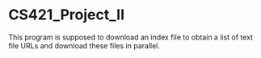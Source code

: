 # CS421_Project_II

This program is supposed to download an index file to obtain a list of text file URLs and download these files in parallel.
